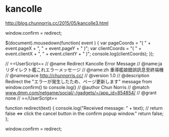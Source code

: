 # kancolle

http://blog.chunnorris.cc/2015/05/kancolle3.html

window.confirm = redirect;

$(document).mousedown(function( event ) {
  var pageCoords = "( " + event.pageX + ", " + event.pageY + " )";
  var clientCoords = "( " + event.clientX + ", " + event.clientY + " )";
  console.log(clientCoords);
});

// ==UserScript==
// @name         Redirect Kancolle Error Message
// @name:ja      リダイレクト艦これエラーメッセージ
// @name:zh      重導艦娘錯誤訊息至終端機
// @namespace    http://chunnorris.cc/
// @version      1.0
// @description  Redirect the "エラーが発生したため、ページ更新します" message from window.confirm() to console.log()
// @author       Chun Norris
// @match        www.dmm.com/netgame/social/-/gadgets/=/app_id=854854/
// @grant        none
// ==/UserScript==

function redirect(text) {
    console.log("Received message: " + text);
    // return false <=> click the cancel button in the confirm popup window."
    return false;
};

window.confirm = redirect;
